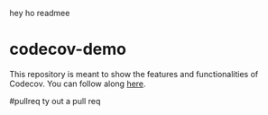 hey ho readmee
# codecov-demo
This repository is meant to show the features and functionalities of Codecov. You can follow along [here](https://docs.codecov.com/docs/codecov-tutorial).

#pullreq
ty out a pull req

